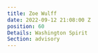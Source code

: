 ```yaml
---
title: Zoe Wulff
date: 2022-09-12 21:08:00 Z
position: 60
Details: Washington Spirit
Section: advisory
---
```


